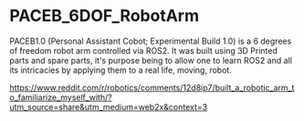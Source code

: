 # PACEB_6DOF_RobotArm
PACEB1.0 (Personal Assistant Cobot; Experimental Build 1.0) is a 6 degrees of freedom robot arm controlled via ROS2. It was built using 3D Printed parts and spare parts, it's purpose being to allow one to learn ROS2 and all its intricacies by applying them to a real life, moving, robot.

https://www.reddit.com/r/robotics/comments/12d8ip7/built_a_robotic_arm_to_familiarize_myself_with/?utm_source=share&utm_medium=web2x&context=3
